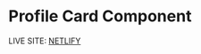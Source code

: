 # Profile Card Component

LIVE SITE: <a href="https://martinsideas.github.io/frontend-profile-card-component/" target="_blank">NETLIFY</a>
